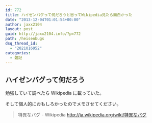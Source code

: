 ```yaml
---
id: 772
title: ハイゼンバグって何だろうと思ってWikipedia見たら面白かった
date: "2013-12-04T01:01:54+00:00"
author: jaxx2104
layout: post
guid: http://jaxx2104.info/?p=772
path: /heisenbugs
dsq_thread_id:
  - "2021016952"
categories:
  - 雑記
---
```


## ハイゼンバグって何だろう

勉強していて調べたら Wikipedia に載っていた。

そして個人的におもしろかったのでメモさせてください。

> 特異なバグ - Wikipedia
> http://ja.wikipedia.org/wiki/特異なバグ
